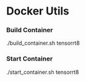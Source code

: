 # Docker Utils

### Build Container
./build_container.sh tensorrt8

### Start Container
./start_container.sh tensorrt8